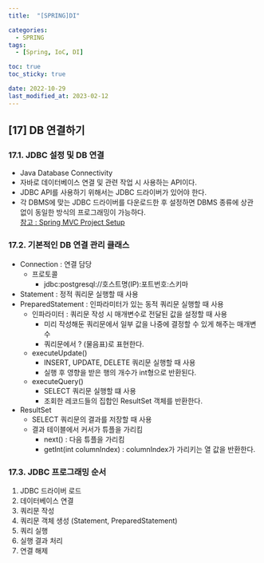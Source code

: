 ```yaml
---
title:  "[SPRING]DI"

categories:
  - SPRING
tags:
  - [Spring, IoC, DI]

toc: true
toc_sticky: true

date: 2022-10-29
last_modified_at: 2023-02-12
---
```

[17] DB 연결하기
---
### 17.1.  JDBC 설정 및 DB 연결
- Java Database Connectivity
- 자바로 데이터베이스 연결 및 관련 작업 시 사용하는 API이다.
- JDBC API를 사용하기 위해서는 JDBC 드라이버가 있어야 한다.
- 각 DBMS에 맞는 JDBC 드라이버를 다운로드한 후 설정하면 DBMS 종류에 상관없이 동일한 방식의 프로그래밍이 가능하다.<br>
[참고 : Spring MVC Project Setup]()
        

### 17.2. 기본적인 DB 연결 관리 클래스
- Connection : 연결 담당
  - 프로토콜
    - jdbc:postgresql://호스트명(IP):포트번호:스키마
- Statement : 정적 쿼리문 실행할 때 사용
- PreparedStatement : 인파라미터가 있는 동적 쿼리문 실행할 때 사용
  - 인파라미터 : 쿼리문 작성 시 매개변수로 전달된 값을 설정할 때 사용
    - 미리 작성해둔 쿼리문에서 일부 값을 나중에 결정할 수 있게 해주는 매개변수
    - 쿼리문에서 ? (물음표)로 표현한다.
  - executeUpdate()
    - INSERT, UPDATE, DELETE 쿼리문 실행할 때 사용
    - 실행 후 영향을 받은 행의 개수가 int형으로 반환된다.
  - executeQuery()
    - SELECT 쿼리문 실행할 떄 사용
    - 조회한 레코드들의 집합인 ResultSet 객체를 반환한다.
- ResultSet
  - SELECT 쿼리문의 결과를 저장할 때 사용
  - 결과 테이블에서 커서가 튜플을 가리킴
    - next() : 다음 튜플을 가리킴
    - getInt(int columnIndex) : columnIndex가 가리키는 열 값을 반환한다.

### 17.3. JDBC 프로그래밍 순서
1) JDBC 드라이버 로드
2) 데이터베이스 연결
3) 쿼리문 작성
4) 쿼리문 객체 생성 (Statement, PreparedStatement)
5) 쿼리 실행
6) 실행 결과 처리
7) 연결 해제
